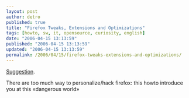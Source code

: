 ```yaml
---
layout: post
author: detro
published: true
title: "Firefox Tweaks, Extensions and Optimizations"
tags: [howto, sw, it, opensource, curiosity, english]
date: "2006-04-15 13:13:59"
published: "2006-04-15 13:13:59"
updated: "2006-04-15 13:13:59"
permalink: /2006/04/15/firefox-tweaks-extensions-and-optimizations/
---
```


<a href="http://gomeler.com/2006/04/10/firefox-tweaks-extensions-and-optimizations/">Suggestion</a>.

There are too much way to personalize/hack firefox: this howto introduce you at this &laquo;dangerous world&raquo;
